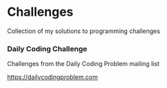 # Challenges
Collection of my solutions to programming challenges

### Daily Coding Challenge
Challenges from the Daily Coding Problem mailing list

https://dailycodingproblem.com

